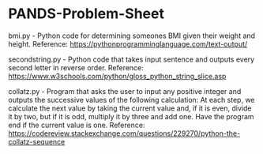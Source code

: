 # PANDS-Problem-Sheet
bmi.py  -  Python code for determining someones BMI given their weight and height. Reference: https://pythonprogramminglanguage.com/text-output/

secondstring.py - Python code that takes input sentence and outputs every second letter in reverse order. Reference: https://www.w3schools.com/python/gloss_python_string_slice.asp

collatz.py - Program that asks the user to input any positive integer and outputs the successive values of the following calculation: At each step, we calculate the next value by taking the current value and, if it is even, divide it by two, but if it is odd, multiply it by three and add one. Have the program end if the current value is one. Reference: https://codereview.stackexchange.com/questions/229270/python-the-collatz-sequence
